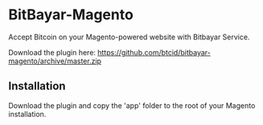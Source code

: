 BitBayar-Magento
================

Accept Bitcoin on your Magento-powered website with Bitbayar Service. 

Download the plugin here: https://github.com/btcid/bitbayar-magento/archive/master.zip

Installation
-------

Download the plugin and copy the 'app' folder to the root of your Magento installation.
